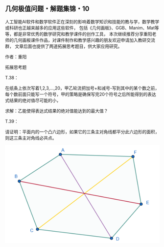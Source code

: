 ## 几何极值问题・解题集锦・10

人工智能AI软件和数学软件正在深刻的影响着数学知识和技能的教与学，数学教学或科研也正越来越多的应用这些软件，
包括《几何画板》、GGB、Manim、Mat等等，都是非常优秀的数学研究和教学课件的创作工具，
本次继续推荐分享重阳老师的几何画板课件作品，对课件制作和教学感兴趣的朋友欢迎申请加入教研交流群，
文章后面也提供了两道拓展思考题目，供大家应用研究。

作者：重阳

拓展思考题

T.38：

在纸条上依次写着1,2,3,...,20，甲乙轮流把加号+和减号-写到其中的某个数之前，每个数前面只能写一个符号，甲的策略是确保写完20个符号之后所能得到的表达式结果的绝对值尽可能的小，

求解：乙能使得表达式结果的绝对值能达到的最大值？

T.39：

请证明：平面内的一个凸六边形，如果它的三条主对角线都平分此六边形的面积，则这三条主对角线必共点。

![图](/pics/p92-1.png)
